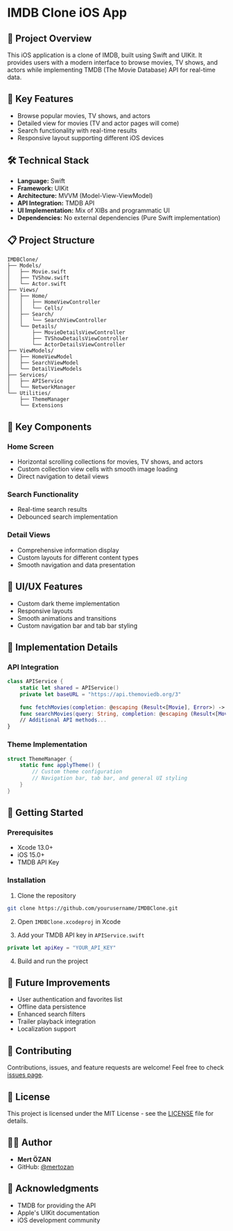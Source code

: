 # IMDB Clone iOS App

## 📱 Project Overview
This iOS application is a clone of IMDB, built using Swift and UIKit. It provides users with a modern interface to browse movies, TV shows, and actors while implementing TMDB (The Movie Database) API for real-time data.

## 🌟 Key Features
* Browse popular movies, TV shows, and actors
* Detailed view for movies (TV and actor pages will come)
* Search functionality with real-time results
* Responsive layout supporting different iOS devices

## 🛠 Technical Stack
* **Language:** Swift
* **Framework:** UIKit
* **Architecture:** MVVM (Model-View-ViewModel)
* **API Integration:** TMDB API
* **UI Implementation:** Mix of XIBs and programmatic UI
* **Dependencies:** No external dependencies (Pure Swift implementation)

## 📋 Project Structure
```
IMDBClone/
├── Models/
│   ├── Movie.swift
│   ├── TVShow.swift
│   └── Actor.swift
├── Views/
│   ├── Home/
│   │   ├── HomeViewController
│   │   └── Cells/
│   ├── Search/
│   │   └── SearchViewController
│   └── Details/
│       ├── MovieDetailsViewController
│       ├── TVShowDetailsViewController
│       └── ActorDetailsViewController
├── ViewModels/
│   ├── HomeViewModel
│   ├── SearchViewModel
│   └── DetailViewModels
├── Services/
│   ├── APIService
│   └── NetworkManager
└── Utilities/
    ├── ThemeManager
    └── Extensions
```

## 🔑 Key Components

### Home Screen
* Horizontal scrolling collections for movies, TV shows, and actors
* Custom collection view cells with smooth image loading
* Direct navigation to detail views

### Search Functionality
* Real-time search results
* Debounced search implementation

### Detail Views
* Comprehensive information display
* Custom layouts for different content types
* Smooth navigation and data presentation

## 🎨 UI/UX Features
* Custom dark theme implementation
* Responsive layouts
* Smooth animations and transitions
* Custom navigation bar and tab bar styling

## 🔧 Implementation Details

### API Integration
```swift
class APIService {
    static let shared = APIService()
    private let baseURL = "https://api.themoviedb.org/3"
    
    func fetchMovies(completion: @escaping (Result<[Movie], Error>) -> Void)
    func searchMovies(query: String, completion: @escaping (Result<[Movie], Error>) -> Void)
    // Additional API methods...
}
```

### Theme Implementation
```swift
struct ThemeManager {
    static func applyTheme() {
        // Custom theme configuration
        // Navigation bar, tab bar, and general UI styling
    }
}
```

## 🚀 Getting Started

### Prerequisites
* Xcode 13.0+
* iOS 15.0+
* TMDB API Key

### Installation
1. Clone the repository
```bash
git clone https://github.com/yourusername/IMDBClone.git
```

2. Open `IMDBClone.xcodeproj` in Xcode

3. Add your TMDB API key in `APIService.swift`
```swift
private let apiKey = "YOUR_API_KEY"
```

4. Build and run the project

## 📝 Future Improvements
* User authentication and favorites list
* Offline data persistence
* Enhanced search filters
* Trailer playback integration
* Localization support

## 🤝 Contributing
Contributions, issues, and feature requests are welcome! Feel free to check [issues page](link-to-issues).

## 📄 License
This project is licensed under the MIT License - see the [LICENSE](LICENSE) file for details.

## 👨‍💻 Author
* **Mert ÖZAN**
* GitHub: [@mertozan](https://github.com/mertozan)

## 🙏 Acknowledgments
* TMDB for providing the API
* Apple's UIKit documentation
* iOS development community
